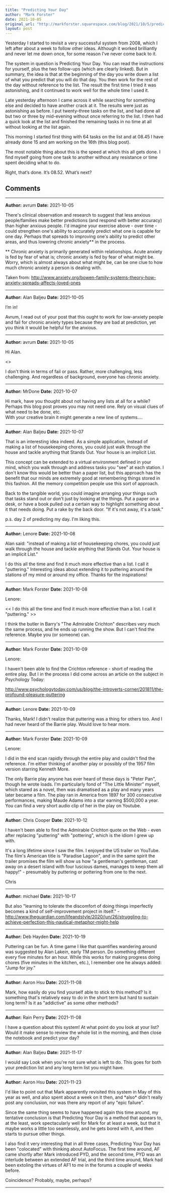 ```yaml
---
title: "Predicting Your Day"
author: "Mark Forster"
date: 2021-10-05
original_url: "http://markforster.squarespace.com/blog/2021/10/5/predicting-your-day.html"
layout: post
---
```


Yesterday I started to revisit a very successful system from 2008, which I left after about a week to follow other ideas. Although it worked brilliantly and never let me down once, for some reason I’ve never come back to it.

The system in question is Predicting Your Day. You can read the instructions for yourself, plus the two follow-ups (which are clearly linked). But in summary, the idea is that at the beginning of the day you write down a list of what you predict that you will do that day. You then work for the rest of the day without reference to the list. The result the first time I tried it was astonishing, and it continued to work well for the whole time I used it.

Late yesterday afternoon I came across it while searching for something else and decided to have another crack at it. The results were just as astonishing as before. I put twenty-three tasks on the list, and had done all but two or three by mid-evening without once referring to the list. I then had a quick look at the list and finished the remaining tasks in no time at all without looking at the list again.

This morning I started first thing with 64 tasks on the list and at 08.45 I have already done 15 and am working on the 16th (this blog post).

The most notable thing about this is the speed at which this all gets done. I find myself going from one task to another without any resistance or time spent deciding what to do.

Right, that’s done. It’s 08.52. What’s next?


## Comments

---

**Author:** avrum
**Date:** 2021-10-05

There's clinical observation and research to suggest that less anxious people/families make better predictions (and respond with better accuracy) than higher anxious people. I'd imagine your exercise above - over time - could strengthen one's ability to accurately predict what one is capable for one day. Perhaps that spreads to improving one's ability to predict other areas, and thus lowering chronic anxiety\*\* in the process.  
  
\*\* Chronic anxiety is primarily generated within relationships. Acute anxiety is fed by fear of what is; chronic anxiety is fed by fear of what might be. Worry, which is almost always about what might be, can be one clue to how much chronic anxiety a person is dealing with.   
  
Taken from: <http://www.anxiety.org/bowen-family-systems-theory-how-anxiety-spreads-affects-loved-ones>

---

**Author:** Alan Baljeu
**Date:** 2021-10-05

I’m in!  
  
Avrum, I read out of your post that this ought to work for low-anxiety people and fail for chronic anxiety types because they are bad at prediction, yet you think it would be helpful for the anxious.

---

**Author:** avrum
**Date:** 2021-10-05

Hi Alan.  
  
<<work for low-anxiety people and fail for chronic anxiety types>>  
  
I don't think in terms of fail or pass. Rather, more challenging, less challenging. And regardless of background, everyone has chronic anxiety.

---

**Author:** MrDone
**Date:** 2021-10-07

Hi mark, have you thought about not having any lists at all for a while? Perhaps this blog post proves you may not need one. Rely on visual clues of what need to be done, etc.  
With your creative brain it might generate a new line of systems….

---

**Author:** Alan Baljeu
**Date:** 2021-10-07

That is an interesting idea indeed. As a simple application, instead of making a list of housekeeping chores, you could just walk through the house and tackle anything that Stands Out. Your house is an implicit List.  
  
This concept can be extended to a virtual environment defined in your mind, which you walk through and address tasks you "see" at each station. I don't know this would be better than a paper list, but this approach has the benefit that our minds are extremely good at remembering things stored in this fashion. All the memory competition people use this sort of approach.  
  
Back to the tangible world, you could imagine arranging your things such that tasks stand out or don't just by looking at the things. Put a paper on a desk, or have a book pulled out a certain way to highlight something about it that needs doing. Put a rake by the back door. "If it's not away, it's a task."  
  
p.s. day 2 of predicting my day. I'm liking this.

---

**Author:** Lenore
**Date:** 2021-10-08

Alan said: "instead of making a list of housekeeping chores, you could just walk through the house and tackle anything that Stands Out. Your house is an implicit List."  
  
I do this all the time and find it much more effective than a list. I call it "puttering." Interesting ideas about extending it to puttering around the stations of my mind or around my office. Thanks for the inspirations!

---

**Author:** Mark Forster
**Date:** 2021-10-08

Lenore:  
  
<< I do this all the time and find it much more effective than a list. I call it "puttering." >>  
  
I think the butler in Barry's "The Admirable Crichton" describes very much the same process, and he ends up running the show. But I can't find the reference. Maybe you (or someone) can.

---

**Author:** Mark Forster
**Date:** 2021-10-09

Lenore:  
  
I haven't been able to find the Crichton reference - short of reading the entire play. But I in the process I did come across an article on the subject in Psychology Today:  
  
<http://www.psychologytoday.com/us/blog/the-introverts-corner/201811/the-profound-pleasure-puttering>

---

**Author:** Lenore
**Date:** 2021-10-09

Thanks, Mark! I didn't realize that puttering was a thing for others too. And I had never heard of the Barrie play. Would love to hear more.

---

**Author:** Mark Forster
**Date:** 2021-10-09

Lenore:  
  
I did in the end scan rapidly through the entire play and couldn't find the reference. I'm either thinking of another play or possibly of the 1957 film version starring Kenneth More.  
  
The only Barrie play anyone has ever heard of these days is "Peter Pan", though he wrote loads. I'm particularly fond of "The Little Minister" myself, which stared as a novel, then was dramatised as a play and many years later became a film. The play ran in America from 1897 for 300 consecutive performances, making Maude Adams into a star earning $500,000 a year. You can find a very short audio clip of her in the play on Youtube.

---

**Author:** Chris Cooper
**Date:** 2021-10-12

I haven't been able to find the Admirable Crichton quote on the Web - even after replacing "puttering" with "pottering", which is the idiom I grew up with.   
  
It's a long lifetime since I saw the film. I enjoyed the US trailer on YouTube. The film's American title is "Paradise Lagoon", and in the same spirit the trailer promises the film will show us how "a gentleman's gentleman, cast away on a desert island with four luscious dames, manages to keep them all happy!" - presumably by puttering or pottering from one to the next.  
  
Chris

---

**Author:** michael
**Date:** 2021-10-17

But also "learning to tolerate the discomfort of doing things imperfectly becomes a kind of self-improvement project in itself." - <http://www.theguardian.com/lifeandstyle/2020/jun/26/struggling-to-achieve-perfection-this-nautical-metaphor-might-help>

---

**Author:** Deb Hayden
**Date:** 2021-10-19

Puttering can be fun. A time game I like that quantifies wandering around was suggested by Alan Lakein, early TM person. Do something different every five minutes for an hour. While this works for making progress doing chores (five minutes in the kitchen, etc.), I remember one he always added: "Jump for joy."

---

**Author:** Aaron Hsu
**Date:** 2021-11-08

Mark, how easily do you find yourself able to stick to this method? Is it something that's relatively easy to do in the short term but hard to sustain long term? Is it as "addictive" as some other methods?

---

**Author:** Rain Perry
**Date:** 2021-11-08

I have a question about this system! At what point do you look at your list? Would it make sense to review the whole list in the morning, and then close the notebook and predict your day?

---

**Author:** Alan Baljeu
**Date:** 2021-11-17

I would say Look when you're not sure what is left to do. This goes for both your prediction list and any long term list you might have.

---

**Author:** Aaron Hsu
**Date:** 2021-11-23

I'd like to point out that Mark apparently revisited this system in May of this year as well, and also spent about a week on it then, and \*also\* didn't really post any conclusion, nor was there any report of any "epic failure".   
  
Since the same thing seems to have happened again this time around, my tentative conclusion is that Predicting Your Day is a method that appears to, at the least, work spectacularly well for Mark for at least a week, but that it maybe works a little too seamlessly, and he gets bored with it, and then starts to pursue other things.   
  
I also find it very interesting that in all three cases, Predicting Your Day has been "colocated" with thinking about AutoFocus. The first time around, AF came shortly after Mark introduced PYD, and the second time, PYD was an interlude between an extended AF trial, and the third time around, Mark had been extoling the virtues of AF1 to me in the forums a couple of weeks before.   
  
Coincidence? Probably, maybe, perhaps?

---
